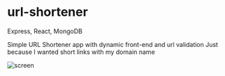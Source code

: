 # url-shortener
Express, React, MongoDB

Simple URL Shortener app with dynamic front-end and url validation 
Just because I wanted short links with my domain name

![screen](https://i.postimg.cc/2rnvFrbG/url.jpg)

